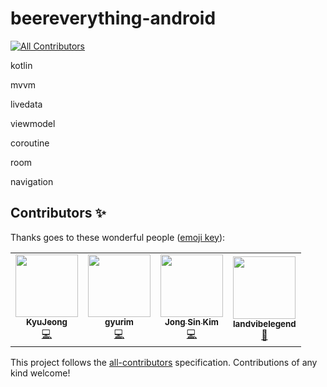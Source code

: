 # beereverything-android
<!-- ALL-CONTRIBUTORS-BADGE:START - Do not remove or modify this section -->
[![All Contributors](https://img.shields.io/badge/all_contributors-4-orange.svg?style=flat-square)](#contributors-)
<!-- ALL-CONTRIBUTORS-BADGE:END -->

kotlin

mvvm

livedata

viewmodel

coroutine

room

navigation

## Contributors ✨

Thanks goes to these wonderful people ([emoji key](https://allcontributors.org/docs/en/emoji-key)):

<!-- ALL-CONTRIBUTORS-LIST:START - Do not remove or modify this section -->
<!-- prettier-ignore-start -->
<!-- markdownlint-disable -->
<table>
  <tr>
    <td align="center"><a href="https://github.com/KyuJeong"><img src="https://avatars2.githubusercontent.com/u/17950699?v=4" width="100px;" alt=""/><br /><sub><b>KyuJeong</b></sub></a><br /><a href="https://github.com/landvibe-service/beereverything-android/commits?author=KyuJeong" title="Code">💻</a></td>
    <td align="center"><a href="https://github.com/gyurim"><img src="https://avatars2.githubusercontent.com/u/31344894?v=4" width="100px;" alt=""/><br /><sub><b>gyurim</b></sub></a><br /><a href="https://github.com/landvibe-service/beereverything-android/commits?author=gyurim" title="Code">💻</a></td>
    <td align="center"><a href="https://jjjoonngg.github.io"><img src="https://avatars1.githubusercontent.com/u/52276038?v=4" width="100px;" alt=""/><br /><sub><b>Jong Sin Kim</b></sub></a><br /><a href="https://github.com/landvibe-service/beereverything-android/commits?author=JJJoonngg" title="Code">💻</a></td>
    <td align="center"><a href="https://github.com/landvibelegend"><img src="https://avatars1.githubusercontent.com/u/12797093?v=4" width="100px;" alt=""/><br /><sub><b>landvibelegend</b></sub></a><br /><a href="#projectManagement-landvibelegend" title="Project Management">📆</a></td>
  </tr>
</table>

<!-- markdownlint-enable -->
<!-- prettier-ignore-end -->
<!-- ALL-CONTRIBUTORS-LIST:END -->

This project follows the [all-contributors](https://github.com/all-contributors/all-contributors) specification. Contributions of any kind welcome!
